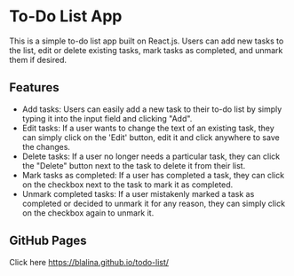 # To-Do List App

This is a simple to-do list app built on React.js. Users can add new tasks to the list, edit or delete existing tasks, mark tasks as completed, and unmark them if desired. 

## Features

- Add tasks: Users can easily add a new task to their to-do list by simply typing it into the input field and clicking "Add".
- Edit tasks:  If a user wants to change the text of an existing task, they can simply click on the 'Edit' button, edit it and click anywhere to save the changes.
- Delete tasks: If a user no longer needs a particular task, they can click the "Delete" button next to the task to delete it from their list.
- Mark tasks as completed: If a user has completed a task, they can click on the checkbox next to the task to mark it as completed.
- Unmark completed tasks: If a user mistakenly marked a task as completed or decided to unmark it for any reason, they can simply click on the checkbox again to unmark it.

## GitHub Pages

Click here https://blalina.github.io/todo-list/